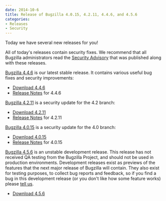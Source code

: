 ```yaml
---
date: 2014-10-6
title: Release of Bugzilla 4.0.15, 4.2.11, 4.4.6, and 4.5.6
categories:
- Releases
- Security
---
```


Today we have several new releases for you!

All of today's releases contain security fixes. We recommend that all Bugzilla administrators read the [Security Advisory](/security/4.0.14/) that was published along with these releases.

[Bugzilla 4.4.6](/releases/4.4.6/) is our latest stable release. It contains various useful bug fixes and security improvements:

*   [Download 4.4.6](/download/#v44)
*   [Release Notes](/releases/4.4.6/) for 4.4.6

[Bugzilla 4.2.11](/releases/4.2.11/) is a security update for the 4.2 branch:

*   [Download 4.2.11](/download/#v42)
*   [Release Notes](/releases/4.2.11/) for 4.2.11

[Bugzilla 4.0.15](/releases/4.0.15/) is a security update for the 4.0 branch:

*   [Download 4.0.15](/download/#v40)
*   [Release Notes](/releases/4.0.15/) for 4.0.15

[Bugzilla 4.5.6](/releases/5.0/) is an unstable development release. This release has not received QA testing from the Bugzilla Project, and should not be used in production environments. Development releases exist as previews of the features that the next major release of Bugzilla will contain. They also exist for testing purposes, to collect bug reports and feedback, so if you find a bug in this development release (or you don't like how some feature works) please [tell us](/contributing/reporting_bugs).

*   [Download 4.5.6](/download/#v50)

